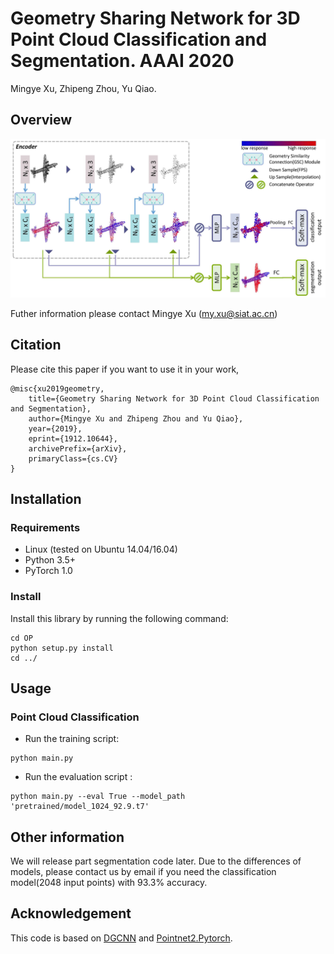 # Geometry Sharing Network for 3D Point Cloud Classification and Segmentation. AAAI 2020
Mingye Xu, Zhipeng Zhou, Yu Qiao.

## Overview

<img src = './imgs/network.png' width = 800>

Futher information please contact Mingye Xu (my.xu@siat.ac.cn)

## Citation
Please cite this paper if you want to use it in your work,

    @misc{xu2019geometry,
        title={Geometry Sharing Network for 3D Point Cloud Classification and Segmentation},
        author={Mingye Xu and Zhipeng Zhou and Yu Qiao},
        year={2019},
        eprint={1912.10644},
        archivePrefix={arXiv},
        primaryClass={cs.CV}
    }


## Installation


### Requirements
* Linux (tested on Ubuntu 14.04/16.04)
* Python 3.5+
* PyTorch 1.0

### Install 
Install this library by running the following command:

```shell
cd OP
python setup.py install
cd ../
```

## Usage

### Point Cloud Classification
* Run the training script:

``` 
python main.py 
```

* Run the evaluation script :
```
python main.py --eval True --model_path 'pretrained/model_1024_92.9.t7'
```

## Other information
We will release part segmentation code later. Due to the differences of models, please contact us by email if you need the classification model(2048 input points) with 93.3% accuracy.

## Acknowledgement
This code is based on [DGCNN](https://github.com/WangYueFt/dgcnn) and [Pointnet2.Pytorch](https://github.com/erikwijmans/Pointnet2_PyTorch).  
